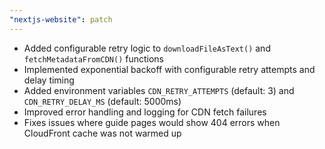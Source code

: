 ```yaml
---
"nextjs-website": patch
---
```


- Added configurable retry logic to `downloadFileAsText()` and `fetchMetadataFromCDN()` functions
- Implemented exponential backoff with configurable retry attempts and delay timing
- Added environment variables `CDN_RETRY_ATTEMPTS` (default: 3) and `CDN_RETRY_DELAY_MS` (default: 5000ms)
- Improved error handling and logging for CDN fetch failures
- Fixes issues where guide pages would show 404 errors when CloudFront cache was not warmed up

